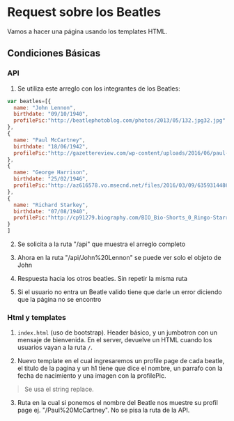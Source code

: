 # Request sobre los Beatles

Vamos a hacer una página usando los templates HTML.

## Condiciones Básicas

### API

1. Se utiliza este arreglo con los integrantes de los Beatles:

```javascript
var beatles=[{
  name: "John Lennon",
  birthdate: "09/10/1940",
  profilePic:"http://beatlephotoblog.com/photos/2013/05/132.jpg32.jpg"
},
{
  name: "Paul McCartney",
  birthdate: "18/06/1942",
  profilePic:"http://gazettereview.com/wp-content/uploads/2016/06/paul-mccartney.jpg"
},
{
  name: "George Harrison",
  birthdate: "25/02/1946",
  profilePic:"http://az616578.vo.msecnd.net/files/2016/03/09/635931448636931925-692833716_george-harrison-living-in-the-material-world-george-harrison-photo-credit-credit-robert-whitaker-c-apple-corps-ltd-courtesy-of-hbo.jpg"
},
{
  name: "Richard Starkey",
  birthdate: "07/08/1940",
  profilePic:"http://cp91279.biography.com/BIO_Bio-Shorts_0_Ringo-Starr_SF_HD_768x432-16x9.jpg"
}
]
```

2. Se solicita a la ruta "/api" que muestra el arreglo completo

3. Ahora en la ruta "/api/John%20Lennon" se puede ver solo el objeto de John

4. Respuesta hacia los otros beatles. Sin repetir la misma ruta

5. Si el usuario no entra un Beatle valido tiene que darle un error diciendo que la página no se encontro

### Html y templates

1. `index.html` (uso de bootstrap). Header básico, y un jumbotron con un mensaje de bienvenida.
En el server, devuelve un HTML cuando los usuarios vayan a la ruta `/`.

2. Nuevo template en el cual ingresaremos un profile page de cada beatle, el titulo de la pagina y un h1 tiene que dice el nombre, un parrafo con la fecha de nacimiento y una imagen con la profilePic.

> Se usa el string replace.

3. Ruta en la cual si ponemos el nombre del Beatle nos muestre su profil page ej. "/Paul%20McCartney".  No se pisa la ruta de la API.



